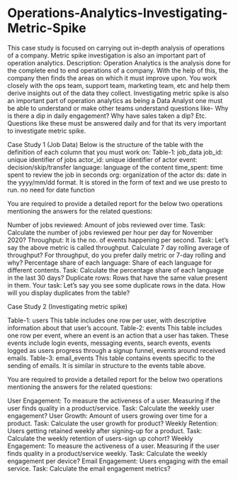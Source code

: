 # Operations-Analytics-Investigating-Metric-Spike
 This case study is focused on carrying out in-depth analysis of operations of a company. Metric spike investigation is also an important part of operation analytics.
Description:
Operation Analytics is the analysis done for the complete end to end operations of a company. With the help of this, the company then finds the areas on which it must improve upon. You work closely with the ops team, support team, marketing team, etc and help them derive insights out of the data they collect.
Investigating metric spike is also an important part of operation analytics as being a Data Analyst one must be able to understand or make other teams understand questions like- Why is there a dip in daily engagement? Why have sales taken a dip? Etc. Questions like these must be answered daily and for that its very important to investigate metric spike.

Case Study 1 (Job Data)
Below is the structure of the table with the definition of each column that you must work on:
Table-1: job_data
job_id: unique identifier of jobs
actor_id: unique identifier of actor
event: decision/skip/transfer
language: language of the content
time_spent: time spent to review the job in seconds
org: organization of the actor
ds: date in the yyyy/mm/dd format. It is stored in the form of text and we use presto to run. no need for date function

You are required to provide a detailed report for the below two operations mentioning the answers for the related questions:

Number of jobs reviewed: Amount of jobs reviewed over time.
Task: Calculate the number of jobs reviewed per hour per day for November 2020?
Throughput: It is the no. of events happening per second.
Task: Let’s say the above metric is called throughput. Calculate 7 day rolling average of throughput? For throughput, do you prefer daily metric or 7-day rolling and why?
Percentage share of each language: Share of each language for different contents.
Task: Calculate the percentage share of each language in the last 30 days?
Duplicate rows: Rows that have the same value present in them.
Your task: Let’s say you see some duplicate rows in the data. How will you display duplicates from the table?

Case Study 2 (Investigating metric spike)

Table-1: users
This table includes one row per user, with descriptive information about that user’s account.
Table-2: events
This table includes one row per event, where an event is an action that a user has taken. These events include login events, messaging events, search events, events logged as users progress through a signup funnel, events around received emails.
Table-3: email_events
This table contains events specific to the sending of emails. It is similar in structure to the events table above.

You are required to provide a detailed report for the below two operations mentioning the answers for the related questions:

User Engagement: To measure the activeness of a user. Measuring if the user finds quality in a product/service.
Task: Calculate the weekly user engagement?
User Growth: Amount of users growing over time for a product.
Task: Calculate the user growth for product?
Weekly Retention: Users getting retained weekly after signing-up for a product.
Task: Calculate the weekly retention of users-sign up cohort?
Weekly Engagement: To measure the activeness of a user. Measuring if the user finds quality in a product/service weekly.
Task: Calculate the weekly engagement per device?
Email Engagement: Users engaging with the email service.
Task: Calculate the email engagement metrics?
